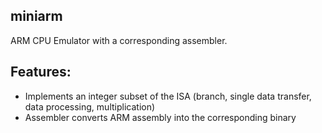 ## miniarm

ARM CPU Emulator with a corresponding assembler.

## Features:
 - Implements an integer subset of the ISA (branch, single data transfer, data processing, multiplication)
 - Assembler converts ARM assembly into the corresponding binary
